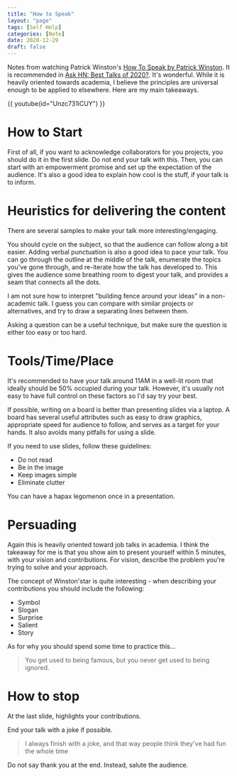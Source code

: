 ```yaml
---
title: "How to Speak"
layout: "page"
tags: [Self Help]
categories: [Note]
date: 2020-12-29
draft: false
---
```


Notes from watching Patrick Winston's [How To Speak by Patrick Winston](https://www.youtube.com/watch?v=Unzc731iCUY).
It is recommended in [Ask HN: Best Talks of 2020?](https://news.ycombinator.com/item?id=25537230).
It's wonderful. While it is heavily oriented towards academia, I believe the principles are universal enough to be applied to elsewhere. Here are my main takeaways.

<!--more-->

{{ youtube(id="Unzc731iCUY") }}

# How to Start

First of all, if you want to acknowledge collaborators for you projects, you should do it in the first slide. Do not end your talk with this.
Then, you can start with an empowerment promise and set up the expectation of the audience.
It's also a good idea to explain how cool is the stuff, if your talk is to inform.

# Heuristics for delivering the content

There are several samples to make your talk more interesting/engaging.

You should cycle on the subject, so that the audience can follow along a bit easier.
Adding verbal punctuation is also a good idea to pace your talk. You can go through the outline at the middle of the talk, enumerate the topics you've gone through, and re-iterate how the talk has developed to. This gives the audience some breathing room to digest your talk, and provides a seam that connects all the dots.

I am not sure how to interpret "building fence around your ideas" in a non-academic talk.
I guess you can compare with similar projects or alternatives, and try to draw a separating lines between them.

Asking a question can be a useful technique, but make sure the question is either too easy or too hard.

# Tools/Time/Place

It's recommended to have your talk around 11AM in a well-lit room that ideally should be 50% occupied during your talk.
However, it's usually not easy to have full control on these factors so I'd say try your best.

If possible, writing on a board is better than presenting slides via a laptop.
A board has several useful attributes such as easy to draw graphics, appropriate speed for audience to follow, and serves as a target for your hands.
It also avoids many pitfalls for using a slide.

If you need to use slides, follow these guidelines:
- Do not read
- Be in the image
- Keep images simple
- Eliminate clutter

You can have a hapax legomenon once in a presentation.

# Persuading

Again this is heavily oriented toward job talks in academia.
I think the takeaway for me is that you show aim to present yourself within 5 minutes, with your vision and contributions.
For vision, describe the problem you're trying to solve and your approach.

The concept of Winston'star is quite interesting - when describing your contributions you should include the following:
- Symbol
- Slogan
- Surprise
- Salient
- Story

As for why you should spend some time to practice this...

> You get used to being famous, but you never get used to being ignored.

# How to stop

At the last slide, highlights your contributions.

End your talk with a joke if possible.

> I always finish with a joke, and that way people think they've had fun the whole time

Do not say thank you at the end. Instead, salute the audience.
